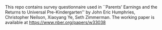 This repo contains survey questionnaire used in ``Parents' Earnings and the Returns to Universal Pre-Kindergarten'' by John Eric Humphries, Christopher Neilson, Xiaoyang Ye, Seth Zimmerman. The working paper is available at https://www.nber.org/papers/w33038
